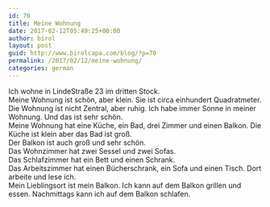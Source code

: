 ```yaml
---
id: 70
title: Meine Wohnung
date: 2017-02-12T05:49:25+00:00
author: birol
layout: post
guid: http://www.birolcapa.com/blog/?p=70
permalink: /2017/02/12/meine-wohnung/
categories: german
---
```

Ich wohne in LindeStraße 23 im dritten Stock.  
Meine Wohnung ist schön, aber klein. Sie ist circa einhundert Quadratmeter.  
Die Wohnung ist nicht Zentral, aber ruhig. Ich habe immer Sonne in meiner Wohnung. Und das ist sehr schön.  
Meine Wohnung hat eine Küche, ein Bad, drei Zimmer und einen Balkon.
Die Küche ist klein aber das Bad ist groß.  
Der Balkon ist auch groß und sehr schön.  
Das Wohnzimmer hat zwei Sessel und zwei Sofas.  
Das Schlafzimmer hat ein Bett und einen Schrank.  
Das Arbeitszimmer hat einen Bücherschrank, ein Sofa und einen Tisch. Dort arbeite und lese ich.  
Mein Lieblingsort ist mein Balkon. Ich kann auf dem Balkon grillen und essen. Nachmittags kann ich auf dem Balkon schlafen.